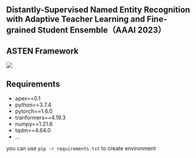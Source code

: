 ## Distantly-Supervised Named Entity Recognition with Adaptive Teacher Learning and  Fine-grained Student Ensemble（AAAI 2023）



## ASTEN Framework

![](C:\Users\ZengJun\Desktop\毕业论文参考\框架.png)

## Requirements

- apex==0.1
- python==3.7.4
- pytorch==1.6.0
-  tranformers==4.19.3
- numpy==1.21.6
- tqdm==4.64.0
- ...

you can use `pip -r requirements.txt` to create environment

